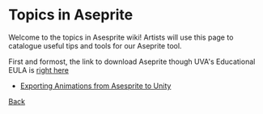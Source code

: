# Topics in Aseprite

Welcome to the topics in Asesprite wiki! Artists will use this page to catalogue useful tips and tools for our Aseprite tool.

First and formost, the link to download Aseprite though UVA's Educational EULA is [right here](https://drive.google.com/drive/folders/0B09dlR1SSwtlN0dkQ1JTRTVLQVU)

* [Exporting Animations from Asesprite to Unity](export/index.md)

[Back](../README.md)